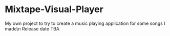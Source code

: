 # Mixtape-Visual-Player
My own project to try to create a music playing application for some songs I made\n
Release date TBA
